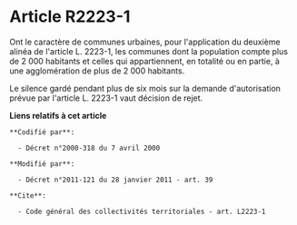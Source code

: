 # Article R2223-1

Ont le caractère de communes urbaines, pour l'application du deuxième alinéa de l'article L. 2223-1, les communes dont la
population compte plus de 2 000 habitants et celles qui appartiennent, en totalité ou en partie, à une agglomération de plus
de 2 000 habitants. 

Le silence gardé pendant plus de six mois sur la demande d'autorisation prévue par l'article L. 2223-1 vaut décision de
rejet.

**Liens relatifs à cet article**

	**Codifié par**:

	  - Décret n°2000-318 du 7 avril 2000

	**Modifié par**:

	  - Décret n°2011-121 du 28 janvier 2011 - art. 39

	**Cite**:

	  - Code général des collectivités territoriales - art. L2223-1
